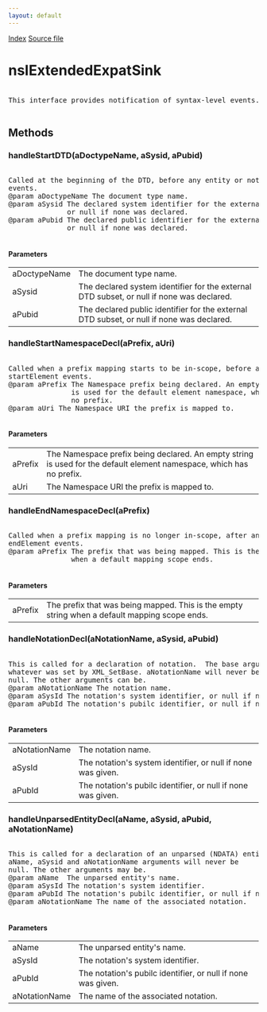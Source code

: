 ```yaml
---
layout: default
---
```

<div id='links'><a href="../index.html">Index</a>
<a href="http://dxr.mozilla.org/mozilla-central/source/parser/htmlparser/nsIExtendedExpatSink.idl">Source file</a>
</div>

# nsIExtendedExpatSink #
<pre>  
This interface provides notification of syntax-level events.  
  
</pre>
## Methods ##

### handleStartDTD(aDoctypeName, aSysid, aPubid) ###
<pre>  
Called at the beginning of the DTD, before any entity or notation  
events.  
@param aDoctypeName The document type name.  
@param aSysid The declared system identifier for the external DTD subset,  
              or null if none was declared.  
@param aPubid The declared public identifier for the external DTD subset,  
              or null if none was declared.  
  
</pre>
#### Parameters ####

<table>

<tr>
<td>aDoctypeName</td>
<td>The document type name.  
</td>
</tr>

<tr>
<td>aSysid</td>
<td>The declared system identifier for the external DTD subset,  
              or null if none was declared.  
</td>
</tr>

<tr>
<td>aPubid</td>
<td>The declared public identifier for the external DTD subset,  
              or null if none was declared.  
</td>
</tr>

</table>

### handleStartNamespaceDecl(aPrefix, aUri) ###
<pre>  
Called when a prefix mapping starts to be in-scope, before any  
startElement events.  
@param aPrefix The Namespace prefix being declared. An empty string  
               is used for the default element namespace, which has  
               no prefix.  
@param aUri The Namespace URI the prefix is mapped to.  
  
</pre>
#### Parameters ####

<table>

<tr>
<td>aPrefix</td>
<td>The Namespace prefix being declared. An empty string  
               is used for the default element namespace, which has  
               no prefix.  
</td>
</tr>

<tr>
<td>aUri</td>
<td>The Namespace URI the prefix is mapped to.  
</td>
</tr>

</table>

### handleEndNamespaceDecl(aPrefix) ###
<pre>  
Called when a prefix mapping is no longer in-scope, after any  
endElement events.  
@param aPrefix The prefix that was being mapped. This is the empty string  
               when a default mapping scope ends.  
  
</pre>
#### Parameters ####

<table>

<tr>
<td>aPrefix</td>
<td>The prefix that was being mapped. This is the empty string  
               when a default mapping scope ends.  
</td>
</tr>

</table>

### handleNotationDecl(aNotationName, aSysid, aPubid) ###
<pre>  
This is called for a declaration of notation.  The base argument is  
whatever was set by XML_SetBase. aNotationName will never be  
null. The other arguments can be.  
@param aNotationName The notation name.  
@param aSysId The notation's system identifier, or null if none was given.  
@param aPubId The notation's pubilc identifier, or null if none was given.  
  
</pre>
#### Parameters ####

<table>

<tr>
<td>aNotationName</td>
<td>The notation name.  
</td>
</tr>

<tr>
<td>aSysId</td>
<td>The notation's system identifier, or null if none was given.  
</td>
</tr>

<tr>
<td>aPubId</td>
<td>The notation's pubilc identifier, or null if none was given.  
</td>
</tr>

</table>

### handleUnparsedEntityDecl(aName, aSysid, aPubid, aNotationName) ###
<pre>  
This is called for a declaration of an unparsed (NDATA) entity.  
aName, aSysid and aNotationName arguments will never be  
null. The other arguments may be.  
@param aName  The unparsed entity's name.  
@param aSysId The notation's system identifier.  
@param aPubId The notation's pubilc identifier, or null if none was given.  
@param aNotationName The name of the associated notation.  
  
</pre>
#### Parameters ####

<table>

<tr>
<td>aName</td>
<td>The unparsed entity's name.  
</td>
</tr>

<tr>
<td>aSysId</td>
<td>The notation's system identifier.  
</td>
</tr>

<tr>
<td>aPubId</td>
<td>The notation's pubilc identifier, or null if none was given.  
</td>
</tr>

<tr>
<td>aNotationName</td>
<td>The name of the associated notation.  
</td>
</tr>

</table>
